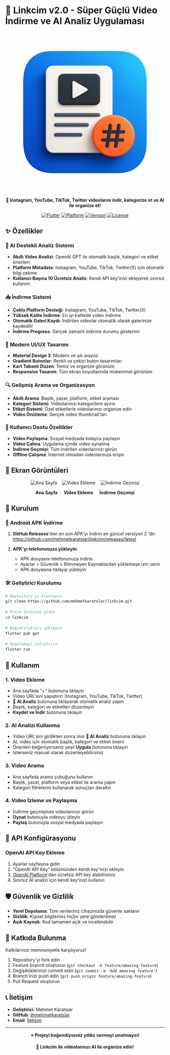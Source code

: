 # 📱 Linkcim v2.0 - Süper Güçlü Video İndirme ve AI Analiz Uygulaması

<div align="center">

![Linkcim Logo](assets/icons/icon.png)

**🚀 Instagram, YouTube, TikTok, Twitter videolarını indir, kategorize et ve AI ile organize et!**

[![Flutter](https://img.shields.io/badge/Flutter-3.0+-blue.svg)](https://flutter.dev/)
[![Platform](https://img.shields.io/badge/Platform-Android-green.svg)](https://developer.android.com/)
[![Version](https://img.shields.io/badge/Version-2.0.3-orange.svg)](https://github.com/mehmetkaratslar/linkcim/releases)
[![License](https://img.shields.io/badge/License-MIT-purple.svg)](LICENSE)

</div>

## ✨ Özellikler

### 🤖 **AI Destekli Analiz Sistemi**
- **Akıllı Video Analizi**: OpenAI GPT ile otomatik başlık, kategori ve etiket önerileri
- **Platform Metadata**: Instagram, YouTube, TikTok, Twitter(X) için otomatik bilgi çekme
- **Kullanıcı Başına 10 Ücretsiz Analiz**: Kendi API key'inizi ekleyerek sınırsız kullanım

### 📥 **İndirme Sistemi**
- **Çoklu Platform Desteği**: Instagram, YouTube, TikTok, Twitter(X)
- **Yüksek Kalite İndirme**: En iyi kalitede video indirme
- **Otomatik Galeri Kaydı**: İndirilen videolar otomatik olarak galerinize kaydedilir
- **İndirme Progress**: Gerçek zamanlı indirme durumu gösterimi

### 🎨 **Modern UI/UX Tasarımı**
- **Material Design 3**: Modern ve şık arayüz
- **Gradient Butonlar**: Renkli ve çekici buton tasarımları
- **Kart Tabanlı Düzen**: Temiz ve organize görünüm
- **Responsive Tasarım**: Tüm ekran boyutlarında mükemmel görünüm

### 🔍 **Gelişmiş Arama ve Organizasyon**
- **Akıllı Arama**: Başlık, yazar, platform, etiket araması
- **Kategori Sistemi**: Videolarınızı kategorilere ayırın
- **Etiket Sistemi**: Özel etiketlerle videolarınızı organize edin
- **Video Önizleme**: Gerçek video thumbnail'ları

### 📱 **Kullanıcı Dostu Özellikler**
- **Video Paylaşma**: Sosyal medyada kolayca paylaşın
- **Video Çalma**: Uygulama içinde video oynatma
- **İndirme Geçmişi**: Tüm indirilen videolarınızı görün
- **Offline Çalışma**: İnternet olmadan videolarınıza erişin

## 📸 Ekran Görüntüleri

<!-- Merkezde, yan yana, küçük görseller -->
<p align="center">
  <img src="https://github.com/user-attachments/assets/56a92ce1-ec76-43df-abff-f1bba201ed2f" alt="Ana Sayfa"   width="140" />
  &nbsp;&nbsp;
  <img src="https://github.com/user-attachments/assets/dd7cc2a6-4c2e-4e6d-8954-5aaec7e45bc7" alt="Video Ekleme" width="140" />
  &nbsp;&nbsp;
  <img src="https://github.com/user-attachments/assets/d52a3f39-ba79-4e79-851b-4a1f096d5154" alt="İndirme Geçmişi" width="140" />
</p>

<p align="center">
  <b>Ana&nbsp;Sayfa</b>&nbsp;&nbsp;&nbsp;&nbsp;
  <b>Video&nbsp;Ekleme</b>&nbsp;&nbsp;&nbsp;&nbsp;
  <b>İndirme&nbsp;Geçmişi</b>
</p>



## 🚀 Kurulum

### 📱 **Android APK İndirme**

1. **GitHub Releases**'den en son APK'yı indirin en güncel versiyon 2 'dir:
   https://github.com/mehmetkaratslar/linkcim/releases/latest
   

2. **APK'yı telefonunuza yükleyin**:
   - APK dosyasını telefonunuza indirin
   - Ayarlar > Güvenlik > Bilinmeyen Kaynaklardan yüklemeye izin verin
   - APK dosyasına tıklayıp yükleyin

### 🛠️ **Geliştirici Kurulumu**

```bash
# Repository'yi klonlayın
git clone https://github.com/mehmetkaratslar/linkcim.git

# Proje dizinine gidin
cd linkcim

# Bağımlılıkları yükleyin
flutter pub get

# Uygulamayı çalıştırın
flutter run
```

## 🎯 Kullanım

### 1. **Video Ekleme**
- Ana sayfada "+" butonuna tıklayın
- Video URL'sini yapıştırın (Instagram, YouTube, TikTok, Twitter)
- 🤖 **AI Analiz** butonuna tıklayarak otomatik analiz yapın
- Başlık, kategori ve etiketleri düzenleyin
- **Kaydet ve İndir** butonuna tıklayın

### 2. **AI Analizi Kullanma**
- Video URL'sini girdikten sonra mor **🤖 AI Analiz** butonuna tıklayın
- AI, video için otomatik başlık, kategori ve etiket önerir
- Önerileri beğeniyorsanız yeşil **Uygula** butonuna tıklayın
- İsterseniz manuel olarak düzenleyebilirsiniz

### 3. **Video Arama**
- Ana sayfada arama çubuğunu kullanın
- Başlık, yazar, platform veya etiket ile arama yapın
- Kategori filtrelerini kullanarak sonuçları daraltın

### 4. **Video İzleme ve Paylaşma**
- İndirme geçmişinde videolarınızı görün
- **Oynat** butonuyla videoyu izleyin
- **Paylaş** butonuyla sosyal medyada paylaşın

## 🔑 API Konfigürasyonu

### OpenAI API Key Ekleme
1. Ayarlar sayfasına gidin
2. "OpenAI API Key" bölümünden kendi key'inizi ekleyin
3. [OpenAI Platform](https://platform.openai.com/api-keys)'dan ücretsiz API key alabilirsiniz
4. Sınırsız AI analizi için kendi key'inizi kullanın

## 🛡️ Güvenlik ve Gizlilik

- **Yerel Depolama**: Tüm verileriniz cihazınızda güvenle saklanır
- **Gizlilik**: Kişisel bilgileriniz hiçbir yere gönderilmez
- **Açık Kaynak**: Kod tamamen açık ve incelenebilir


## 🤝 Katkıda Bulunma

Katkılarınızı memnuniyetle karşılıyoruz! 

1. Repository'yi fork edin
2. Feature branch oluşturun (`git checkout -b feature/amazing-feature`)
3. Değişikliklerinizi commit edin (`git commit -m 'Add amazing feature'`)
4. Branch'inizi push edin (`git push origin feature/amazing-feature`)
5. Pull Request oluşturun


## 📞 İletişim

- **Geliştirici**: Mehmet Karatslar
- **GitHub**: [@mehmetkaratslar](https://github.com/mehmetkaratslar)
- **Email**: [İletişim](mailto:mehmetkarataslar@gmail.com)



---

<div align="center">

**⭐ Projeyi beğendiyseniz yıldız vermeyi unutmayın!**

**🚀 Linkcim ile videolarınızı AI ile organize edin!**

</div>
